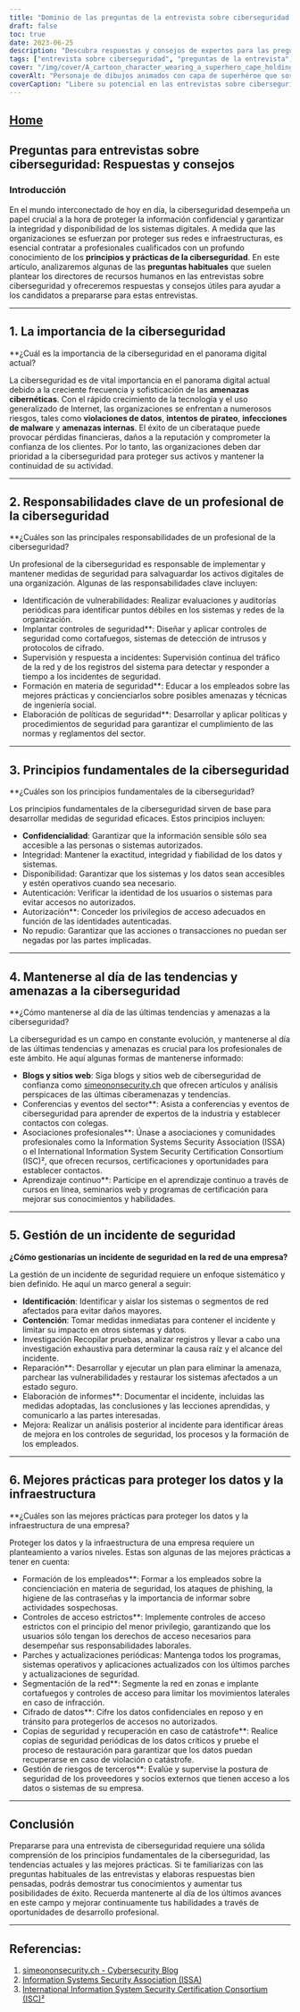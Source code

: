 ```yaml
---
title: "Dominio de las preguntas de la entrevista sobre ciberseguridad: Respuestas y consejos para el éxito"
draft: false
toc: true
date: 2023-06-25
description: "Descubra respuestas y consejos de expertos para las preguntas más habituales de las entrevistas sobre ciberseguridad, que le garantizarán el éxito en el competitivo mercado laboral."
tags: ["entrevista sobre ciberseguridad", "preguntas de la entrevista", "empleo en ciberseguridad", "carrera en ciberseguridad", "consejos de ciberseguridad", "competencias en ciberseguridad", "profesional de la ciberseguridad", "tendencias en ciberseguridad", "buenas prácticas de ciberseguridad", "principios de ciberseguridad", "certificaciones de ciberseguridad", "blogs de ciberseguridad", "conferencias sobre ciberseguridad", "educación en ciberseguridad", "amenazas a la ciberseguridad", "seguridad de la red", "seguridad de los datos", "respuesta a incidentes", "controles de seguridad", "formación de empleados", "controles de acceso", "encriptación de datos", "segmentación de la red", "copia de seguridad y recuperación", "gestión de riesgos de terceros", "concienciación sobre ciberseguridad", "actualizaciones de ciberseguridad", "vulnerabilidades de ciberseguridad", "normativa sobre ciberseguridad"]
cover: "/img/cover/A_cartoon_character_wearing_a_superhero_cape_holding_a_shie.png"
coverAlt: "Personaje de dibujos animados con capa de superhéroe que sostiene un escudo con el símbolo de un candado."
coverCaption: "Libere su potencial en las entrevistas sobre ciberseguridad."
---
```


## [Home](/cyber-security-career-playbook-start/)

## Preguntas para entrevistas sobre ciberseguridad: Respuestas y consejos

### Introducción

En el mundo interconectado de hoy en día, la ciberseguridad desempeña un papel crucial a la hora de proteger la información confidencial y garantizar la integridad y disponibilidad de los sistemas digitales. A medida que las organizaciones se esfuerzan por proteger sus redes e infraestructuras, es esencial contratar a profesionales cualificados con un profundo conocimiento de los **principios y prácticas de la ciberseguridad**. En este artículo, analizaremos algunas de las **preguntas habituales** que suelen plantear los directores de recursos humanos en las entrevistas sobre ciberseguridad y ofreceremos respuestas y consejos útiles para ayudar a los candidatos a prepararse para estas entrevistas.

______

## 1. La importancia de la ciberseguridad

**¿Cuál es la importancia de la ciberseguridad en el panorama digital actual?

La ciberseguridad es de vital importancia en el panorama digital actual debido a la creciente frecuencia y sofisticación de las **amenazas cibernéticas**. Con el rápido crecimiento de la tecnología y el uso generalizado de Internet, las organizaciones se enfrentan a numerosos riesgos, tales como **violaciones de datos**, **intentos de pirateo**, **infecciones de malware** y **amenazas internas**. El éxito de un ciberataque puede provocar pérdidas financieras, daños a la reputación y comprometer la confianza de los clientes. Por lo tanto, las organizaciones deben dar prioridad a la ciberseguridad para proteger sus activos y mantener la continuidad de su actividad.

______

## 2. Responsabilidades clave de un profesional de la ciberseguridad

**¿Cuáles son las principales responsabilidades de un profesional de la ciberseguridad?

Un profesional de la ciberseguridad es responsable de implementar y mantener medidas de seguridad para salvaguardar los activos digitales de una organización. Algunas de las responsabilidades clave incluyen:

- Identificación de vulnerabilidades: Realizar evaluaciones y auditorías periódicas para identificar puntos débiles en los sistemas y redes de la organización.
- Implantar controles de seguridad**: Diseñar y aplicar controles de seguridad como cortafuegos, sistemas de detección de intrusos y protocolos de cifrado.
- Supervisión y respuesta a incidentes: Supervisión continua del tráfico de la red y de los registros del sistema para detectar y responder a tiempo a los incidentes de seguridad.
- Formación en materia de seguridad**: Educar a los empleados sobre las mejores prácticas y concienciarlos sobre posibles amenazas y técnicas de ingeniería social.
- Elaboración de políticas de seguridad**: Desarrollar y aplicar políticas y procedimientos de seguridad para garantizar el cumplimiento de las normas y reglamentos del sector.

______

## 3. Principios fundamentales de la ciberseguridad

**¿Cuáles son los principios fundamentales de la ciberseguridad?

Los principios fundamentales de la ciberseguridad sirven de base para desarrollar medidas de seguridad eficaces. Estos principios incluyen:

- **Confidencialidad**: Garantizar que la información sensible sólo sea accesible a las personas o sistemas autorizados.
- Integridad: Mantener la exactitud, integridad y fiabilidad de los datos y sistemas.
- Disponibilidad: Garantizar que los sistemas y los datos sean accesibles y estén operativos cuando sea necesario.
- Autenticación: Verificar la identidad de los usuarios o sistemas para evitar accesos no autorizados.
- Autorización**: Conceder los privilegios de acceso adecuados en función de las identidades autenticadas.
- No repudio: Garantizar que las acciones o transacciones no puedan ser negadas por las partes implicadas.

______

## 4. Mantenerse al día de las tendencias y amenazas a la ciberseguridad

**¿Cómo mantenerse al día de las últimas tendencias y amenazas a la ciberseguridad?

La ciberseguridad es un campo en constante evolución, y mantenerse al día de las últimas tendencias y amenazas es crucial para los profesionales de este ámbito. He aquí algunas formas de mantenerse informado:

- **Blogs y sitios web**: Siga blogs y sitios web de ciberseguridad de confianza como [simeononsecurity.ch](https://www.simeononsecurity.ch/) que ofrecen artículos y análisis perspicaces de las últimas ciberamenazas y tendencias.
- Conferencias y eventos del sector**: Asista a conferencias y eventos de ciberseguridad para aprender de expertos de la industria y establecer contactos con colegas.
- Asociaciones profesionales**: Únase a asociaciones y comunidades profesionales como la Information Systems Security Association (ISSA) o el International Information System Security Certification Consortium (ISC)², que ofrecen recursos, certificaciones y oportunidades para establecer contactos.
- Aprendizaje continuo**: Participe en el aprendizaje continuo a través de cursos en línea, seminarios web y programas de certificación para mejorar sus conocimientos y habilidades.

______

## 5. Gestión de un incidente de seguridad

**¿Cómo gestionarías un incidente de seguridad en la red de una empresa?**

La gestión de un incidente de seguridad requiere un enfoque sistemático y bien definido. He aquí un marco general a seguir:

- **Identificación**: Identificar y aislar los sistemas o segmentos de red afectados para evitar daños mayores.
- **Contención**: Tomar medidas inmediatas para contener el incidente y limitar su impacto en otros sistemas y datos.
- Investigación Recopilar pruebas, analizar registros y llevar a cabo una investigación exhaustiva para determinar la causa raíz y el alcance del incidente.
- Reparación**: Desarrollar y ejecutar un plan para eliminar la amenaza, parchear las vulnerabilidades y restaurar los sistemas afectados a un estado seguro.
- Elaboración de informes**: Documentar el incidente, incluidas las medidas adoptadas, las conclusiones y las lecciones aprendidas, y comunicarlo a las partes interesadas.
- Mejora: Realizar un análisis posterior al incidente para identificar áreas de mejora en los controles de seguridad, los procesos y la formación de los empleados.

______

## 6. Mejores prácticas para proteger los datos y la infraestructura

**¿Cuáles son las mejores prácticas para proteger los datos y la infraestructura de una empresa?

Proteger los datos y la infraestructura de una empresa requiere un planteamiento a varios niveles. Estas son algunas de las mejores prácticas a tener en cuenta:

- Formación de los empleados**: Formar a los empleados sobre la concienciación en materia de seguridad, los ataques de phishing, la higiene de las contraseñas y la importancia de informar sobre actividades sospechosas.
- Controles de acceso estrictos**: Implemente controles de acceso estrictos con el principio del menor privilegio, garantizando que los usuarios sólo tengan los derechos de acceso necesarios para desempeñar sus responsabilidades laborales.
- Parches y actualizaciones periódicas: Mantenga todos los programas, sistemas operativos y aplicaciones actualizados con los últimos parches y actualizaciones de seguridad.
- Segmentación de la red**: Segmente la red en zonas e implante cortafuegos y controles de acceso para limitar los movimientos laterales en caso de infracción.
- Cifrado de datos**: Cifre los datos confidenciales en reposo y en tránsito para protegerlos de accesos no autorizados.
- Copias de seguridad y recuperación en caso de catástrofe**: Realice copias de seguridad periódicas de los datos críticos y pruebe el proceso de restauración para garantizar que los datos puedan recuperarse en caso de violación o catástrofe.
- Gestión de riesgos de terceros**: Evalúe y supervise la postura de seguridad de los proveedores y socios externos que tienen acceso a los datos o sistemas de su empresa.

______

## Conclusión

Prepararse para una entrevista de ciberseguridad requiere una sólida comprensión de los principios fundamentales de la ciberseguridad, las tendencias actuales y las mejores prácticas. Si te familiarizas con las preguntas habituales de las entrevistas y elaboras respuestas bien pensadas, podrás demostrar tus conocimientos y aumentar tus posibilidades de éxito. Recuerda mantenerte al día de los últimos avances en este campo y mejorar continuamente tus habilidades a través de oportunidades de desarrollo profesional.

______

## Referencias:

1. [simeononsecurity.ch - Cybersecurity Blog](https://www.simeononsecurity.ch/)
2. [Information Systems Security Association (ISSA)](https://www.issa.org/)
3. [International Information System Security Certification Consortium (ISC)²](https://www.isc2.org/)
